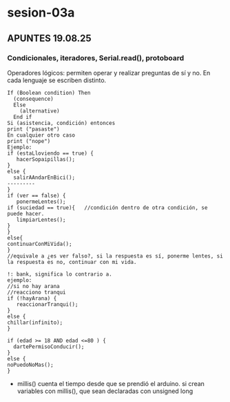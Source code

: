 # sesion-03a
## APUNTES 19.08.25
### Condicionales, iteradores, Serial.read(), protoboard
Operadores lógicos: permiten operar y realizar preguntas de sí y no. En cada lenguaje se escriben distinto.
```ccp
If (Boolean condition) Then
  (consequence)
  Else
    (alternative)
  End if
Si (asistencia, condición) entonces
print ("pasaste")
En cualquier otro caso
print ("nope")
Ejemplo:
if (estaLloviendo == true) {
   hacerSopaipillas();
}
else {
  salirAAndarEnBici();
---------
}
if (ver == false) {  
   ponermeLentes();
if (suciedad == true){   //condición dentro de otra condición, se puede hacer.
   limpiarLentes();
}
}
else{
continuarConMiVida();
}
//equivale a ¿es ver falso?, si la respuesta es sí, ponerme lentes, si la respuesta es no, continuar con mi vida.
```
```ccp
!: bank, significa lo contrario a.
ejemplo:
//si no hay arana
//reacciono tranqui
if (!hayArana) {
   reaccionarTranqui();
}
else {
chillar(infinito);
}
```
```ccp
if (edad >= 18 AND edad <=80 ) {
  dartePermisoConducir();
}
else {
noPuedoNoMas();
}
```
- millis() cuenta el tiempo desde que se prendió el arduino.
si crean variables con millis(), que sean declaradas con   unsigned long
